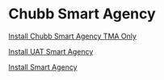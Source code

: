 # Chubb Smart Agency 


[Install Chubb Smart Agency TMA Only](itms-services:////?action=download-manifest&amp;url=https://gitlab.com/ntoannhan/sa-public/-/raw/master/ExportOptions.plist)


[Install UAT Smart Agency](itms-services:////?action=download-manifest&amp;url=https://gitlab.com/ntoannhan/sa-public/-/raw/master/ExportOptions_option1.plist)

[Install Smart Agency](itms-services:////?action=download-manifest&amp;url=https://gitlab.com/ntoannhan/sa-public/-/raw/master/ExportOptions_option2.plist)